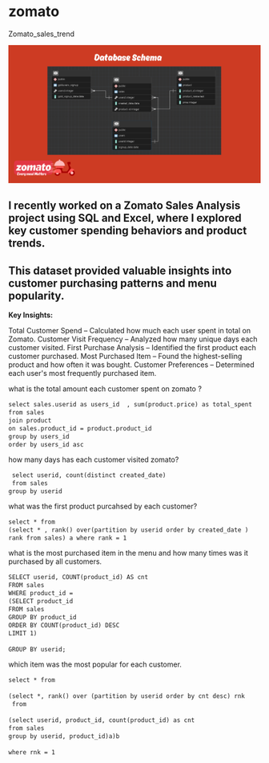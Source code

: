# zomato
Zomato_sales_trend

![schema](https://github.com/Firdousrahmani/zomato/blob/main/schema.png)

## I recently worked on a Zomato Sales Analysis project using SQL and Excel, where I explored key customer spending behaviors and product trends.
## This dataset provided valuable insights into customer purchasing patterns and menu popularity.

**Key Insights:**

Total Customer Spend – Calculated how much each user spent in total on Zomato.
Customer Visit Frequency – Analyzed how many unique days each customer visited.
First Purchase Analysis – Identified the first product each customer purchased.
Most Purchased Item – Found the highest-selling product and how often it was bought.
Customer Preferences – Determined each user's most frequently purchased item.

 what is the total amount each customer spent on zomato ?

    select sales.userid as users_id  , sum(product.price) as total_spent
    from sales
    join product 
    on sales.product_id = product.product_id
    group by users_id
    order by users_id asc

how many days has each customer visited zomato?

     select userid, count(distinct created_date)
     from sales
    group by userid

 what was the first product purcahsed by each customer?

    select * from
    (select * , rank() over(partition by userid order by created_date ) 
    rank from sales) a where rank = 1

 what is the most purchased item in the menu and how
 many times was it purchased by all customers.


    SELECT userid, COUNT(product_id) AS cnt
    FROM sales
    WHERE product_id = 
    (SELECT product_id
    FROM sales
    GROUP BY product_id
    ORDER BY COUNT(product_id) DESC
    LIMIT 1)

    GROUP BY userid;

which item was the most popular for each customer.

    select * from

    (select *, rank() over (partition by userid order by cnt desc) rnk
     from

    (select userid, product_id, count(product_id) as cnt
    from sales 
    group by userid, product_id)a)b

    where rnk = 1


